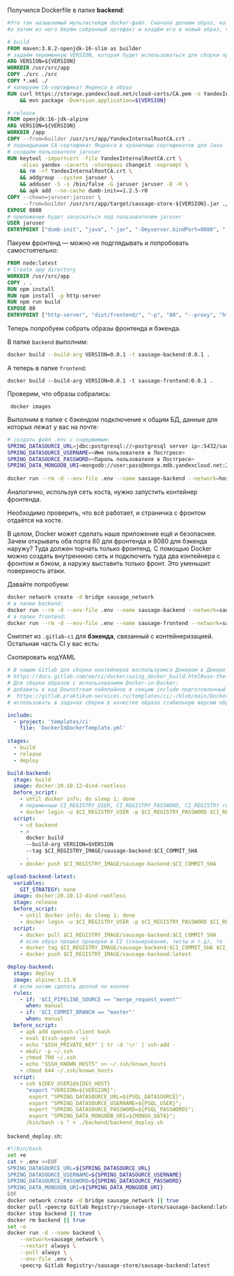 Получился Dockerfile в папке **backend**:

```dockerfile
#Это так называемый мультистейдж docker-файл. Сначала делаем образ, который соберёт нам java-приложение,
#а затем из него берём собранный артефакт и кладём его в новый образ, чтобы оставить в нём меньше лишнего

# build
FROM maven:3.8.2-openjdk-16-slim as builder
# задаём переменную VERSION, которая будет использоваться для сборки проекта
ARG VERSION=${VERSION}
WORKDIR /usr/src/app
COPY ./src ./src
COPY *.xml ./
# копируем CA-сертификат Яндекса в образ
RUN curl https://storage.yandexcloud.net/cloud-certs/CA.pem -o YandexInternalRootCA.crt \
    && mvn package -Dversion.application=${VERSION}

# release
FROM openjdk:16-jdk-alpine
ARG VERSION=${VERSION}
WORKDIR /app
COPY --from=builder /usr/src/app/YandexInternalRootCA.crt .
# подкидываем CA-сертификат Яндекса в хранилище сертификатов для Java
# создаём пользователя jaruser
RUN keytool -importcert -file YandexInternalRootCA.crt \
    -alias yandex -cacerts -storepass changeit -noprompt \
    && rm -rf YandexInternalRootCA.crt \
    && addgroup --system jaruser \
    && adduser -S -s /bin/false -G jaruser jaruser -D -H \
    && apk add --no-cache dumb-init==1.2.5-r0
COPY --chown=jaruser:jaruser \
     --from=builder /usr/src/app/target/sausage-store-${VERSION}.jar ./sausage-store.jar
EXPOSE 8080
# приложение будет запускаться под пользователем jaruser
USER jaruser
ENTRYPOINT ["dumb-init", "java", "-jar", "-Dmyserver.bindPort=8080", "./sausage-store.jar"] 
```

Пакуем фронтенд — можно не подглядывать и попробовать самостоятельно:

```dockerfile
FROM node:latest
# Create app directory
WORKDIR /usr/src/app
COPY . .
RUN npm install
RUN npm install -g http-server
RUN npm run build
EXPOSE 80
ENTRYPOINT ["http-server", "dist/frontend/", "-p", "80", "--proxy", "http://sausage-store:8080"] 
```

Теперь попробуем собрать образы фронтенда и бэкенда.

В папке `backend` выполним:

```bash
docker build --build-arg VERSION=0.0.1 -t sausage-backend:0.0.1 . 
```

А теперь в папке `frontend`:

```
docker build --build-arg VERSION=0.0.1 -t sausage-frontend:0.0.1 . 
```

Проверим, что образы собрались:

```
 docker images 
```

Выполним в папке с бэкендом подключение к общим БД, данные для которых лежат у вас на почте:

```bash
# создать файл .env с содержимым:
SPRING_DATASOURCE_URL=jdbc:postgresql://<postgresql server ip>:5432/sausagestore
SPRING_DATASOURCE_USERNAME=<Имя пользователя в Постгресе>
SPRING_DATASOURCE_PASSWORD=<Пароль пользователя в Постгресе>
SPRING_DATA_MONGODB_URI=mongodb://user:pass@monga.mdb.yandexcloud.net:27018/my_db?tls=true
 
docker run --rm -d --env-file .env --name sausage-backend --network=host sausage-backend:0.0.1 
```

Аналогично, используя сеть хоста, нужно запустить контейнер фронтенда.

Необходимо проверить, что всё работает, и страничка с фронтом отдаётся на хосте.

В целом, Docker может сделать наше приложение ещё и безопаснее. Зачем открывать оба порта 80 для фронтенда и 8080 для бэкенда наружу? Туда должен торчать только фронтенд. С помощью Docker можно создать внутреннюю сеть и подключить туда два контейнера с фронтом и бэком, а наружу выставить только фронт. Это уменьшит поверхность атаки.

Давайте попробуем:

```bash
docker network create -d bridge sausage_network 
# в папке backend:
docker run --rm -d --env-file .env --name sausage-backend --network=sausage_network sausage-backend:0.0.1
# в папке frontend:
docker run --rm -d --env-file .env --name sausage-frontend --network=sausage_network -p 8080:80 sausage-frontend:0.0.1 
```

Сниппет из `.gitlab-ci` для **бэкенда**, cвязанный с контейнеризацией. Остальная часть CI у вас есть:

Скопировать кодYAML

```yaml
# В нашем Gitlab для сборки контейнеров воспользуемся Докером в Докере :)  
# https://docs.gitlab.com/ee/ci/docker/using_docker_build.html#use-the-kubernetes-executor-with-docker-in-docker
# Для сборки образов с использованием Docker-in-Docker:
# добавить в код Downstream пайплайнов в секцию include подготовленный шаблон, содержащий необходимые настройки:
#  https://gitlab.praktikum-services.ru/templates/ci/-/blob/main/DockerInDockerTemplate.yml
# использовать в задачах сборки в качестве образа стабильную версию образа Docker:dind docker:20.10.12-dind-rootless

include:
  - project: 'templates/ci'
    file: 'DockerInDockerTemplate.yml'
    
stages:
  - build
  - release
  - deploy

build-backend:
  stage: build
  image: docker:20.10.12-dind-rootless
  before_script:
    - until docker info; do sleep 1; done
    # переменные CI_REGISTRY_USER, CI_REGISTRY_PASSWORD, CI_REGISTRY генерятся Гитлабом, их задавать не надо
    - docker login -u $CI_REGISTRY_USER -p $CI_REGISTRY_PASSWORD $CI_REGISTRY
  script:
    - cd backend
    - >
      docker build
      --build-arg VERSION=$VERSION
      --tag $CI_REGISTRY_IMAGE/sausage-backend:$CI_COMMIT_SHA
      .
    - docker push $CI_REGISTRY_IMAGE/sausage-backend:$CI_COMMIT_SHA

upload-backend-latest:
  variables:
    GIT_STRATEGY: none
  image: docker:20.10.12-dind-rootless
  stage: release
  before_script:
    - until docker info; do sleep 1; done
    - docker login -u $CI_REGISTRY_USER -p $CI_REGISTRY_PASSWORD $CI_REGISTRY
  script:
    - docker pull $CI_REGISTRY_IMAGE/sausage-backend:$CI_COMMIT_SHA
    # если образ прошел проверки в CI (сканирование, тесты и т.д), то тегаем latest
    - docker tag $CI_REGISTRY_IMAGE/sausage-backend:$CI_COMMIT_SHA $CI_REGISTRY_IMAGE/sausage-backend:latest
    - docker push $CI_REGISTRY_IMAGE/sausage-backend:latest

deploy-backend:
  stage: deploy
  image: alpine:3.15.0
  # если хотим сделать деплой по кнопке
  rules:
    - if: '$CI_PIPELINE_SOURCE == "merge_request_event"'
      when: manual
    - if: '$CI_COMMIT_BRANCH == "master"'
      when: manual
  before_script:
    - apk add openssh-client bash
    - eval $(ssh-agent -s)
    - echo "$SSH_PRIVATE_KEY" | tr -d '\r' | ssh-add -
    - mkdir -p ~/.ssh
    - chmod 700 ~/.ssh
    - echo "$SSH_KNOWN_HOSTS" >> ~/.ssh/known_hosts
    - chmod 644 ~/.ssh/known_hosts
  script:
    - ssh ${DEV_USER}@${DEV_HOST}
      "export "VERSION=${VERSION}";
       export "SPRING_DATASOURCE_URL=${PSQL_DATASOURCE}";
       export "SPRING_DATASOURCE_USERNAME=${PSQL_USER}";
       export "SPRING_DATASOURCE_PASSWORD=${PSQL_PASSWORD}";
       export "SPRING_DATA_MONGODB_URI=${MONGO_DATA}";
      /bin/bash -s " < ./backend/backend_deploy.sh 
```

`backend_deploy.sh`:

```bash
#!/bin/bash
set +e
cat > .env <<EOF
SPRING_DATASOURCE_URL=${SPRING_DATASOURCE_URL}
SPRING_DATASOURCE_USERNAME=${SPRING_DATASOURCE_USERNAME}
SPRING_DATASOURCE_PASSWORD=${SPRING_DATASOURCE_PASSWORD}
SPRING_DATA_MONGODB_URI=${SPRING_DATA_MONGODB_URI}
EOF
docker network create -d bridge sausage_network || true
docker pull <реестр Gitlab Registry>/sausage-store/sausage-backend:latest
docker stop backend || true
docker rm backend || true
set -e
docker run -d --name backend \
    --network=sausage_network \
    --restart always \
    --pull always \
    --env-file .env \
    <реестр Gitlab Registry>/sausage-store/sausage-backend:latest 
```
